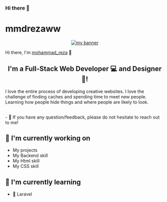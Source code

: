### Hi there 👋
# mmdrezaww
<p align="center">
  <a href="https://www.yushi.dev/" target="_blank" rel="noreferrer"><img src="https://user-images.githubusercontent.com/118074147/213905793-6e0324fb-84cf-40f8-b6d2-dea97720483f.jpg" alt="my banner"></a>
</p>

<!-- <h3 align="center">![_____() -->

Hi there, I'm <a href="" target="_blank" rel="mamareza">mohammad_reza</a> 👋
</h3>

<h2 align="center">
I'm a Full-Stack Web Developer 💻 and Designer 🎨!
</h2> 

I love the entire process of developing creative websites. I love the challenge of finding caches and spending time to meet new people. Learning how people hide things and where people are likely to look.

<!-- ### 🤝 Connect with me:

<!-- <a href="https://www.linkedin.com/in/yushi95/"><img align="left" src="https://raw.githubusercontent.com/yushi1007/yushi1007/main/images/linkedin.svg" alt="Yu Shi | LinkedIn" width="21px"/></a> -->
<!-- <a href="https://instagram.com/yushi.95"><img align="left" src="https://raw.githubusercontent.com/yushi1007/yushi1007/main/images/instagram.svg" alt="Yu Shi | Instagram" width="21px"/></a> -->
<!-- <a href="https://yushi95.medium.com/"><img align="left" src="https://raw.githubusercontent.com/yushi1007/yushi1007/main/images/medium.svg" alt="Yu Shi | Medium" width="21px"/></a> --> 
</br>
- 💬 If you have any question/feedback, please do not hesitate to reach out to me!

## 🔭 I'm currently working on

- My  projects
- My  Backend skill
- My  Html skill
- My CSS skill

## 🌱 I'm currently learning

- 📱 Laravel
<!-- - 
- React Context API
- Styled Components   -->


<!--
**mmdrezaww/mmdrezaww** is a ✨ _special_ ✨ repository because its `README.md` (this file) appears on your GitHub profile.

Here are some ideas to get you started:

- 🔭 I’m currently working on ...
- 🌱 I’m currently learning ...
- 👯 I’m looking to collaborate on ...
- 🤔 I’m looking for help with ...
- 💬 Ask me about ...
- 📫 How to reach me: ...
- 😄 Pronouns: ...
- ⚡ Fun fact: ...
-->
